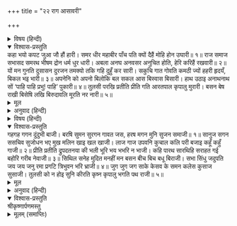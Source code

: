 +++
title = "२२ राग आसावरी"

+++


<details><summary>विषय (हिन्दी)</summary>

(६०)
</details>

<details open><summary>विश्वास-प्रस्तुति</summary>
कहा भयो कपट जुआ जौ हौं हारी।  
समर धीर महाबीर पाँच पति  
क्यों दैहैं मोहि होन उघारी॥ १॥  
राज समाज सभासद समरथ  
भीषम द्रोन धर्म धुर धारी।  
अबला अनघ अनवसर अनुचित  
होति, हेरि करिहैं रखवारी॥ २॥  
यों मन गुनति दुसासन दुरजन  
तमक्यो तकि गहि दुहुँ कर सारी।  
सकुचि गात गोवति कमठी ज्यों  
हहरी हृदयँ, बिकल भइ भारी॥ ३॥  
अपनेनि को अपनो बिलोकि बल  
सकल आस बिस्वास बिसारी।  
हाथ उठाइ अनाथनाथ सों  
‘पाहि पाहि प्रभु! पाहि’ पुकारी॥ ४॥  
तुलसी परखि प्रतीति प्रीति गति  
आरतपाल कृपालु मुरारी।  
बसन बेष राखी बिसेषि लखि  
बिरुदावलि मूरति नर नारी॥ ५॥
</details>

<details><summary>मूल</summary>

कहा भयो कपट जुआ जौ हौं हारी।  
समर धीर महाबीर पाँच पति  
क्यों दैहैं मोहि होन उघारी॥ १॥  
राज समाज सभासद समरथ  
भीषम द्रोन धर्म धुर धारी।  
अबला अनघ अनवसर अनुचित  
होति, हेरि करिहैं रखवारी॥ २॥  
यों मन गुनति दुसासन दुरजन  
तमक्यो तकि गहि दुहुँ कर सारी।  
सकुचि गात गोवति कमठी ज्यों  
हहरी हृदयँ, बिकल भइ भारी॥ ३॥  
अपनेनि को अपनो बिलोकि बल  
सकल आस बिस्वास बिसारी।  
हाथ उठाइ अनाथनाथ सों  
‘पाहि पाहि प्रभु! पाहि’ पुकारी॥ ४॥  
तुलसी परखि प्रतीति प्रीति गति  
आरतपाल कृपालु मुरारी।  
बसन बेष राखी बिसेषि लखि  
बिरुदावलि मूरति नर नारी॥ ५॥
</details>

<details><summary>अनुवाद (हिन्दी)</summary>

(व्रजलीलाके कुछ अति मधुर प्रसङ्गोंका ललित पदोंमें वर्णन करके अब गोसाईंजी महाराज अगले दो पदोंमें द्रौपदी-लज्जा-रक्षणलीला गाकर श्रीकृष्णगीतावली समाप्त करते हैं—) (दुर्योधनके दुष्ट दरबारमें द्रौपदी मन-ही-मन सोचती है—) ‘क्या हुआ जो मैं कपटसे खेले जानेवाले जुएमें हारी गयी। युद्धमें धैर्यशाली महान् शूरवीर मेरे पाँचों पति मुझे क्योंकर नंगी होने देंगे॥ १॥ (कदाचित् हारे हुए वे न भी बोलें तो) इस राजसभामें धर्मकी धुरीको धारण करनेवाले समर्थ सभासद् भीष्मपितामह, आचार्य द्रोण आदि हैं, वे मुझ निष्पाप अबलाके साथ असमयमें अनुचित व्यवहार (अत्याचार) होते देखकर (अवश्य ही मेरी) रक्षा करेंगे’—॥ २॥ यों द्रौपदी (अपने) मनमें सोच ही रही थी कि दुष्ट दुःशासनने उसकी ओर क्रोध भरी दृष्टिसे देखकर दोनों हाथोंसे उसकी साड़ीको पकड़ लिया। द्रौपदी सकुचाकर (अपने) शरीरको कछुईकी भाँति छिपाती हुई काँप उठी और हृदयमें अत्यन्त व्याकुल हो गयी॥ ३॥ अपना और अपने (सहायक)स्वजनों (पाँचों पाण्डवों तथा भीष्म, द्रोणादि)का बल देखकर (उनको बलहीन जानकर) वह सबके आशा-विश्वासको भूल गयी तथा (दोनों) हाथ उठाकर अनाथनाथ (श्रीकृष्ण) को पुकार उठी—‘रक्षा करो, रक्षा करो, प्रभो! (इस असहाय अबलाकी) रक्षा करो’॥ ४॥ तुलसीदासजी कहते हैं कि आर्तकी रक्षा करनेवाले कृपामय मुरारि (श्रीकृष्ण) ने द्रौपदीके विश्वास, प्रेम तथा परायणताको देखकर(तुरंत) वस्त्रका वेष धारण कर लिया और नरावतार अर्जुनकी प्रिया (द्रौपदी) की, उसे अपनी विरदावली (दीनबन्धुता तथा करुणामयता) की (साक्षात्) मूर्ति (परम अधिकारिणी) जानकर, विशेषरूपसे रक्षा की॥ ५॥
</details>

<details><summary>विषय (हिन्दी)</summary>

(६१)
</details>

<details open><summary>विश्वास-प्रस्तुति</summary>
गहगह गगन दुंदुभी बाजी।  
बरषि सुमन सुरगन गावत जस,  
हरष मगन मुनि सुजन समाजी॥ १॥  
सानुज सगन ससचिव सुजोधन  
भए मुख मलिन खाइ खल खाजी।  
लाज गाज उपवनि कुचाल कलि  
परी बजाइ कहूँ कहुँ गाजी॥ २॥  
प्रीति प्रतीति द्रुपदतनया की  
भली भूरि भय भभरि न भाजी।  
कहि पारथ सारथिहि सराहत  
गई बहोरि गरीब नेवाजी॥ ३॥  
सिथिल सनेह मुदित मनहीं मन  
बसन बीच बिच बधू बिराजी।  
सभा सिंधु जदुपति जय जय जनु  
रमा प्रगटि त्रिभुवन भरि भ्राजी॥ ४॥  
जुग जुग जग साके केसव के  
समन कलेस कुसाज सुसाजी।  
तुलसी को न होइ सुनि कीरति  
कृष्न कृपालु भगति पथ राजी॥ ५॥
</details>

<details><summary>मूल</summary>

गहगह गगन दुंदुभी बाजी।  
बरषि सुमन सुरगन गावत जस,  
हरष मगन मुनि सुजन समाजी॥ १॥  
सानुज सगन ससचिव सुजोधन  
भए मुख मलिन खाइ खल खाजी।  
लाज गाज उपवनि कुचाल कलि  
परी बजाइ कहूँ कहुँ गाजी॥ २॥  
प्रीति प्रतीति द्रुपदतनया की  
भली भूरि भय भभरि न भाजी।  
कहि पारथ सारथिहि सराहत  
गई बहोरि गरीब नेवाजी॥ ३॥  
सिथिल सनेह मुदित मनहीं मन  
बसन बीच बिच बधू बिराजी।  
सभा सिंधु जदुपति जय जय जनु  
रमा प्रगटि त्रिभुवन भरि भ्राजी॥ ४॥  
जुग जुग जग साके केसव के  
समन कलेस कुसाज सुसाजी।  
तुलसी को न होइ सुनि कीरति  
कृष्न कृपालु भगति पथ राजी॥ ५॥
</details>

<details><summary>अनुवाद (हिन्दी)</summary>

आकाशमें घमाघम नगारे बजने लगे। देवतागण पुष्पोंकी वर्षा करके (भगवान् का) यश गाने लगे। मुनि तथा संतजनोंका समाज हर्षमें मग्न हो गया॥ १॥ अपने मुँहकी खाकर (बुरी तरह हारकर) भाइयों, साथियों और मन्त्रियोंके साथ दुष्ट दुर्योधनका मुख मलिन हो गया। (साक्षात्) कलियुग (की मूर्ति दुर्योधन) की कुचाल (कुचक्र) रूप मेघघटाकी लज्जाहरणरूप बिजली प्रत्यक्षरूपमें गिरी तो कहीं (पाण्डवोंपर), परंतु उसने गर्जनके साथ आघात किया कहीं अन्यत्र (दुर्योधनके पक्षवालोंपर)। (अर्थात् उसकी चली हुई कुचाल उसीके लिये घातक सिद्ध हुई।)॥ २॥ द्रौपदीका (श्रीकृष्णरूप परमात्माके प्रति) प्रेम और विश्वास इतना आदर्श सिद्ध हुआ कि भारी संकटके समक्ष भी वह घबराकर भागा नहीं (बना रहा) सब लोग पार्थ सारथि (भगवान् श्रीकृष्ण) की दीनबन्धुता—(द्रौपदीकी) गयी हुई (लाज) को पुनः लौटा लानेके विरदको बखान-बखानकर उसकी सराहना कर रहे थे॥ ३॥ द्रौपदी प्रेमसे (सम्पूर्णतया) शिथिल और मन-ही-मन प्रमुदित होती हुई वस्त्रोंके (ढेरके) बीचमें विशेष शोभायमान थी। राजसभारूपी समुद्रमें यदुनाथकी जय-जय-ध्वनिरूपी लक्ष्मीजी प्रकट होकर त्रिभुवनमें व्याप्त एवं सुशोभित हो रही थीं। (तीनों लोक भगवान् की जय-ध्वनिसे भर गये थे)॥ ४॥ तुलसीदासजी कहते हैं कि केशवकी यह कीर्ति प्रत्येक युगमें क्लेशका नाश करनेवाली तथा अमङ्गल-सामग्रीको मङ्गलमय सामग्री बना देनेवाली है। कृपामय श्रीकृष्णकी कीर्ति सुनकर ऐसा कौन है जो उनके भक्तिके पथपर प्रसन्नतासे नहीं चलेगा?॥ ५॥
</details>

<details open><summary>विश्वास-प्रस्तुति</summary>
श्रीकृष्णार्पणमस्तु
</details>

<details><summary>मूलम् (समाप्तिः)</summary>

श्रीकृष्णार्पणमस्तु
</details>